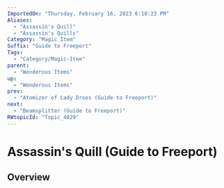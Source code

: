 ```yaml
---
ImportedOn: "Thursday, February 16, 2023 6:10:23 PM"
Aliases:
  - "Assassin's Quill"
  - "Assassin's Quills"
Category: "Magic Item"
Suffix: "Guide to Freeport"
Tags:
  - "Category/Magic-Item"
parent:
  - "Wonderous Items"
up:
  - "Wonderous Items"
prev:
  - "Atomizer of Lady Droos (Guide to Freeport)"
next:
  - "Beamsplitter (Guide to Freeport)"
RWtopicId: "Topic_4829"
---
```

# Assassin's Quill (Guide to Freeport)
## Overview

